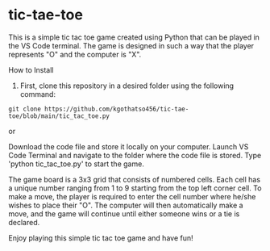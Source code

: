 # tic-tae-toe
This is a simple tic tac toe game created using Python that can be played in the VS Code terminal.
The game is designed in such a way that the player represents "O" and the computer is "X".

How to Install
1. First, clone this repository in a desired folder using the following command:
```
git clone https://github.com/kgothatso456/tic-tae-toe/blob/main/tic_tac_toe.py
```
or 

Download the code file and store it locally on your computer. 
Launch VS Code Terminal and navigate to the folder where the code file is stored. 
Type 'python tic_tac_toe.py' to start the game.

The game board is a 3x3 grid that consists of numbered cells. Each cell has a unique number ranging from 1 to 9 starting from the top left corner cell. 
To make a move, the player is required to enter the cell number where he/she wishes to place their "O". 
The computer will then automatically make a move, and the game will continue until either someone wins or a tie is declared.

Enjoy playing this simple tic tac toe game and have fun!
